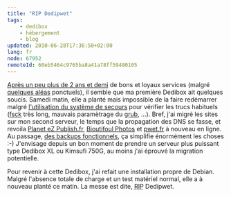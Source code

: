 ```yaml
---
title: "RIP Dedipwet"
tags:
    - dedibox
    - hébergement
    - blog
updated: 2010-06-28T17:36:50+02:00
lang: fr
node: 67952
remoteId: 60eb5464c9765ba8a41a78ff59480105
---
```


[Après un peu plus de 2 ans et demi](/post/une-dedibox-en-moins-de-temps-qu-il-en-faut-pour-le-dire) de bons et loyaux services (malgré [quelques aléas](/post/des-freezes-sur-dedibox) ponctuels), il semble que ma première Dedibox ait quelques soucis. Samedi matin, elle a planté mais impossible de la faire redémarrer malgré [l'utilisation du système de secours](http://documentation.dedibox.fr/doku.php?id=gestion:rescue2) pour vérifier les trucs habituels ([fsck](http://pwet.fr/man/linux/administration_systeme/fsck) très long, mauvais paramètrage du [grub](http://pwet.fr/man/linux/administration_systeme/grub), ...). Bref, j'ai migré les sites sur mon second serveur, le temps que la propagation des DNS se fasse, et revoila [Planet eZ Publish.fr](http://www.planet-ezpublish.fr), [Bioutifoul Photos](http://www.bioutifoul-photos.net) et [pwet.fr](http://pwet.fr) à nouveau en ligne. Au passage, [des backups fonctionnels](/post/boulet), ça simplifie énormément les choses :-) J'envisage depuis un bon moment de prendre un serveur plus puissant type Dedibox XL ou Kimsufi 750G, au moins j'ai éprouvé la migration potentielle.


Pour revenir à cette Dedibox, j'ai refait une installation propre de Debian. Malgré l'absence totale de charge et un test matériel normal, elle a à nouveau planté ce matin. La messe est dite, <abbr title="Rest In Peace">RIP</abbr>  Dedipwet.

